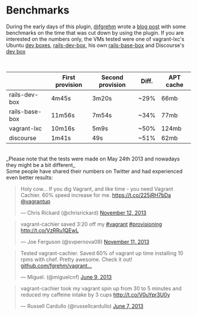 # Benchmarks

During the early days of this plugin, [@fgrehm](https://github.com/fgrehm) wrote
a [blog post](http://fabiorehm.com/blog/2013/05/24/stop-wasting-bandwidth-with-vagrant-cachier#show_me_the_numbers)
with some benchmarks on the time that was cut down by using the plugin. If you
are interested on the numbers only, the VMs tested were one of vagrant-lxc's
Ubuntu [dev boxes](https://github.com/fgrehm/vagrant-lxc/wiki/Development#using-virtualbox-for-development),
[rails-dev-box](https://github.com/rails/rails-dev-box), his own [rails-base-box](https://github.com/fgrehm/rails-base-box)
and Discourse's [dev box](https://github.com/discourse/discourse/blob/master/Vagrantfile)

<br>

|                | First provision | Second provision | Diff.  | APT cache |
| ---            | ---             | ---              | ---    | ---       |
| rails-dev-box  | 4m45s           | 3m20s            | ~29%   | 66mb      |
| rails-base-box | 11m56s          | 7m54s            | ~34%   | 77mb      |
| vagrant-lxc    | 10m16s          | 5m9s             | ~50%   | 124mb     |
| discourse      | 1m41s           | 49s              | ~51%   | 62mb      |
<br>
_Please note that the tests were made on May 24th 2013 and nowadays they might
be a bit different_

<br>
Some people have shared their numbers on Twitter and had experienced even better
results:

<blockquote><p>Holy cow... If you dig Vagrant, and like time - you need Vagrant Cachier. 60% speed increase for me. <a href="https://t.co/225jRH7bDa">https://t.co/225jRH7bDa</a> <a href="https://twitter.com/vagrantup">@vagrantup</a></p>&mdash; Chris Rickard (@chrisrickard) <a href="https://twitter.com/chrisrickard/statuses/400128294479081472">November 12, 2013</a></blockquote>
<blockquote><p>vagrant-cachier saved 3:20 off my <a href="https://twitter.com/search?q=%23vagrant&amp;src=hash">#vagrant</a> <a href="https://twitter.com/search?q=%23provisioning&amp;src=hash">#provisioning</a> <a href="http://t.co/VzRRu1QEwL">http://t.co/VzRRu1QEwL</a></p>&mdash; Joe Ferguson (@svpernova09) <a href="https://twitter.com/svpernova09/statuses/400040517943037952">November 11, 2013</a></blockquote>
<blockquote><p>Tested vagrant-cachier. Saved 60% of vagrant up time installing 10 rpms with chef. Pretty awesome. Check it out! <a href="https://t.co/HfbLJNP7GH">github.com/fgrehm/vagrant…</a></p>&mdash; Miguel. (@miguelcnf) <a href="https://twitter.com/miguelcnf/status/343757107058847746">June 9, 2013</a></blockquote>
<blockquote><p>vagrant-cachier took my vagrant spin up from 30 to 5 minutes and reduced my caffeine intake by 3 cups <a href="http://t.co/V0uYpr3U0y">http://t.co/V0uYpr3U0y</a></p>&mdash; Russell Cardullo (@russellcardullo) <a href="https://twitter.com/russellcardullo/statuses/343070870744494080">June 7, 2013</a></blockquote>
